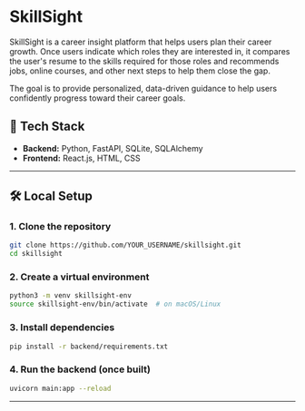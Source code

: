 # SkillSight

SkillSight is a career insight platform that helps users plan their career growth. Once users indicate which roles they are interested in, it compares the user's resume to the skills required for those roles and recommends jobs, online courses, and other next steps to help them close the gap.

The goal is to provide personalized, data-driven guidance to help users confidently progress toward their career goals.

## 🚀 Tech Stack

- **Backend:** Python, FastAPI, SQLite, SQLAlchemy
- **Frontend:** React.js, HTML, CSS

---

## 🛠️ Local Setup

### 1. Clone the repository

```bash
git clone https://github.com/YOUR_USERNAME/skillsight.git
cd skillsight
```
### 2. Create a virtual environment

```bash
python3 -m venv skillsight-env
source skillsight-env/bin/activate  # on macOS/Linux
```

### 3. Install dependencies
```bash
pip install -r backend/requirements.txt
```

### 4. Run the backend (once built)
```bash
uvicorn main:app --reload
```

---